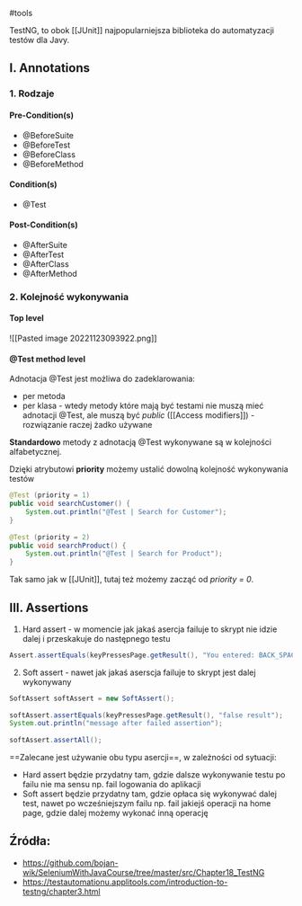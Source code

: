 #tools 

TestNG, to obok [[JUnit]] najpopularniejsza biblioteka do automatyzacji testów dla Javy.

## I. Annotations

### 1. Rodzaje

#### Pre-Condition(s)
- @BeforeSuite
- @BeforeTest
- @BeforeClass
- @BeforeMethod

#### Condition(s)
- @Test

#### Post-Condition(s)
- @AfterSuite
- @AfterTest
- @AfterClass
- @AfterMethod

### 2. Kolejność wykonywania

#### Top level

![[Pasted image 20221123093922.png]]

#### @Test method level

Adnotacja @Test jest możliwa do zadeklarowania:
- per metoda
- per klasa - wtedy metody które mają być testami nie muszą mieć adnotacji @Test, ale muszą być *public* ([[Access modifiers]]) - rozwiązanie raczej żadko używane

**Standardowo** metody z adnotacją @Test wykonywane są w kolejności alfabetycznej.

Dzięki atrybutowi **priority** możemy ustalić dowolną kolejność wykonywania testów
```java
@Test (priority = 1)  
public void searchCustomer() {
	System.out.println("@Test | Search for Customer");
}  
  
@Test (priority = 2)  
public void searchProduct() {
	System.out.println("@Test | Search for Product");
}
```
Tak samo jak w [[JUnit]], tutaj też możemy zacząć od *priority = 0*.

## III. Assertions

1. Hard assert - w momencie jak jakaś asercja failuje to skrypt nie idzie dalej i przeskakuje do następnego testu

```java
Assert.assertEquals(keyPressesPage.getResult(), "You entered: BACK_SPACE");
```

2. Soft assert - nawet jak jakaś aserscja failuje to skrypt jest dalej wykonywany

```java
SoftAssert softAssert = new SoftAssert();  
  
softAssert.assertEquals(keyPressesPage.getResult(), "false result");  
System.out.println("message after failed assertion");  
  
softAssert.assertAll();
```

==Zalecane jest używanie obu typu asercji==, w zależności od sytuacji:
- Hard assert będzie przydatny tam, gdzie dalsze wykonywanie testu po failu nie ma sensu np. fail logowania do aplikacji
- Soft assert będzie przydatny tam, gdzie opłaca się wykonywać dalej test, nawet po wcześniejszym failu np. fail jakiejś operacji na home page, gdzie dalej możemy wykonać inną operację

## Źródła:
- https://github.com/bojan-wik/SeleniumWithJavaCourse/tree/master/src/Chapter18_TestNG
- https://testautomationu.applitools.com/introduction-to-testng/chapter3.html